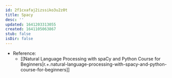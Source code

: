 ```yaml
---
id: 2f1cxafaj2izssiko3u2z0t
title: Spacy
desc: ''
updated: 1641203313055
created: 1641105063867
stub: false
isDir: false
---
```



- Reference:
  - [[Natural Language Processing with spaCy and Python Course for Beginners|r.+.natural-language-processing-with-spacy-and-python-course-for-beginners]]
